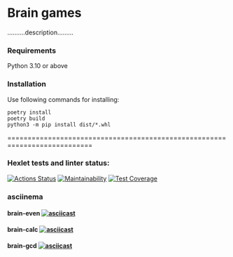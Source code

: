 # Brain games

..........description.........


### Requirements
Python 3.10 or above

### Installation
Use following commands for installing:


	poetry install
	poetry build
	python3 -m pip install dist/*.whl


===========================================================================

### Hexlet tests and linter status:
[![Actions Status](https://github.com/Julian6262/python-project-49/workflows/hexlet-check/badge.svg)](https://github.com/Julian6262/python-project-49/actions)
[![Maintainability](https://api.codeclimate.com/v1/badges/43ff2c2a38821fd8bd90/maintainability)](https://codeclimate.com/github/Julian6262/python-project-49/maintainability)
[![Test Coverage](https://api.codeclimate.com/v1/badges/43ff2c2a38821fd8bd90/test_coverage)](https://codeclimate.com/github/Julian6262/python-project-49/test_coverage)




### asciinema

#### brain-even [![asciicast](https://asciinema.org/a/547487.svg)](https://asciinema.org/a/547487)

#### brain-calc [![asciicast](https://asciinema.org/a/547564.svg)](https://asciinema.org/a/547564)

#### brain-gcd [![asciicast](https://asciinema.org/a/547565.svg)](https://asciinema.org/a/547565)
